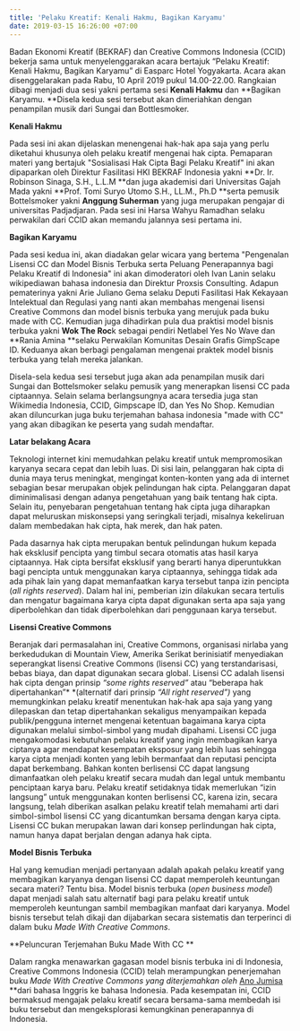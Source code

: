 ```yaml
---
title: 'Pelaku Kreatif: Kenali Hakmu, Bagikan Karyamu'
date: 2019-03-15 16:26:00 +07:00
---
```


Badan Ekonomi Kreatif (BEKRAF) dan Creative Commons Indonesia (CCID)  bekerja sama untuk menyelenggarakan acara bertajuk “Pelaku Kreatif: Kenali Hakmu, Bagikan Karyamu” di Easparc Hotel Yogyakarta. Acara akan disenggelarakan pada Rabu, 10 April 2019 pukul 14.00-22.00. Rangkaian  dibagi menjadi dua sesi yakni pertama sesi **Kenali Hakmu**  dan **Bagikan Karyamu. **Disela kedua sesi tersebut akan dimeriahkan dengan penampilan musik dari  Sungai dan Bottlesmoker.

**Kenali Hakmu** 

Pada sesi  ini  akan dijelaskan menengenai hak-hak apa saja yang perlu  diketahui khusunya oleh pelaku kreatif mengenai hak cipta. Pemaparan materi yang bertajuk "Sosialisasi Hak Cipta Bagi Pelaku Kreatif" ini akan dipaparkan oleh Direktur Fasilitasi HKI BEKRAF Indonesia yakni **Dr. Ir. Robinson Sinaga, S.H., L.L.M **dan juga akademisi dari Universitas Gajah Mada yakni **Prof. Tomi Suryo Utomo S.H., LL.M., Ph.D **serta pemusik Bottelsmoker yakni **Anggung Suherman** yang juga merupakan pengajar di universitas Padjadjaran. Pada sesi ini Harsa Wahyu Ramadhan selaku perwakilan dari CCID akan memandu jalannya sesi pertama ini.

**Bagikan Karyamu**

Pada sesi kedua ini, akan diadakan gelar wicara yang bertema "Pengenalan Lisensi CC dan Model Bisnis Terbuka serta Peluang Penerapannya bagi Pelaku Kreatif di Indonesia" ini akan dimoderatori oleh Ivan Lanin selaku wikipediawan bahasa indonesia dan Direktur Proxsis Consulting. Adapun pematerinya yakni Arie Juliano Gema selaku Deputi Fasilitasi Hak Kekayaan Intelektual dan Regulasi yang nanti akan membahas mengenai lisensi Creative Commons dan model bisnis terbuka yang merujuk pada buku made with CC. Kemudian juga dihadirkan pula dua praktisi model bisnis terbuka yakni **Wok The Roc**k sebagai pendiri Netlabel Yes No Wave dan **Rania Amina **selaku Perwakilan Komunitas Desain Grafis GimpScape ID. Keduanya akan berbagi pengalaman mengenai praktek model bisnis terbuka yang telah mereka jalankan.

Disela-sela kedua sesi tersebut juga akan ada penampilan musik dari Sungai dan Bottelsmoker selaku pemusik yang menerapkan lisensi CC pada ciptaannya. Selain selama berlangsungnya acara tersedia juga stan Wikimedia Indonesia, CCID, Gimpscape ID, dan Yes No Shop. Kemudian akan diluncurkan juga buku terjemahan bahasa indonesia "made with CC" yang akan dibagikan ke peserta yang sudah mendaftar. 

**Latar belakang Acara**

Teknologi internet kini memudahkan pelaku kreatif untuk mempromosikan karyanya secara cepat dan lebih luas. Di sisi lain, pelanggaran hak cipta di dunia maya terus meningkat, mengingat konten-konten yang ada di internet sebagian besar merupakan objek pelindungan hak cipta. Pelanggaran dapat diminimalisasi dengan adanya pengetahuan yang baik tentang hak cipta. Selain itu, penyebaran pengetahuan tentang hak cipta juga diharapkan dapat meluruskan miskonsepsi yang seringkali terjadi, misalnya kekeliruan dalam membedakan hak cipta, hak merek, dan hak paten.

Pada dasarnya hak cipta merupakan bentuk pelindungan hukum kepada hak eksklusif pencipta yang timbul secara otomatis atas hasil karya ciptaannya. Hak cipta bersifat eksklusif yang berarti hanya diperuntukkan bagi pencipta untuk menggunakan karya ciptaannya, sehingga tidak ada ada pihak lain yang dapat memanfaatkan karya tersebut tanpa izin pencipta (*all rights reserved*). Dalam hal ini, pemberian izin dilakukan secara tertulis dan mengatur bagaimana karya cipta dapat digunakan serta apa saja yang diperbolehkan dan tidak diperbolehkan dari penggunaan karya tersebut.

**Lisensi Creative Commons**

Beranjak dari permasalahan ini, Creative Commons, organisasi nirlaba yang berkedudukan di Mountain View, Amerika Serikat berinisiatif menyediakan seperangkat lisensi Creative Commons (lisensi CC) yang terstandarisasi, bebas biaya, dan dapat digunakan secara global. Lisensi CC adalah lisensi hak cipta dengan prinsip *“some rights reserved”* atau “beberapa hak dipertahankan”* *(alternatif dari prinsip *“All right reserved”)* yang memungkinkan pelaku kreatif menentukan hak-hak apa saja yang yang dilepaskan dan tetap dipertahankan sekaligus menyampaikan kepada publik/pengguna internet mengenai ketentuan bagaimana karya cipta digunakan melalui simbol-simbol yang mudah dipahami. Lisensi CC juga mengakomodasi kebutuhan pelaku kreatif yang ingin membagikan karya ciptanya agar mendapat kesempatan eksposur yang lebih luas sehingga karya cipta menjadi konten yang lebih bermanfaat dan reputasi pencipta dapat berkembang. Bahkan konten berlisensi CC dapat langsung dimanfaatkan oleh pelaku kreatif secara mudah dan legal untuk membantu penciptaan karya baru. Pelaku kreatif setidaknya tidak memerlukan “izin langsung” untuk menggunakan konten berlisensi CC, karena izin, secara langsung, telah diberikan asalkan pelaku kreatif telah memahami arti dari simbol-simbol lisensi CC yang dicantumkan bersama dengan karya cipta. Lisensi CC bukan merupakan lawan dari konsep perlindungan hak cipta, namun hanya dapat berjalan dengan adanya hak cipta.

**Model Bisnis Terbuka**

Hal yang kemudian menjadi pertanyaan adalah apakah pelaku kreatif yang membagikan karyanya dengan lisensi CC dapat memperoleh keuntungan secara materi? Tentu bisa. Model bisnis terbuka (*open business model*) dapat menjadi salah satu alternatif bagi para pelaku kreatif untuk memperoleh keuntungan sambil membagikan manfaat dari karyanya. Model bisnis tersebut telah dikaji dan dijabarkan secara sistematis dan terperinci di dalam buku *Made With Creative Commons*. 

**Peluncuran Terjemahan Buku Made With CC **

Dalam rangka menawarkan gagasan model bisnis terbuka ini di Indonesia, Creative Commons Indonesia (CCID) telah merampungkan penerjemahan buku *Made With Creative Commons *yang diterjemahkan oleh** [Ano Jumisa ](http://www.anojumisa.com/)**dari bahasa Inggris ke bahasa Indonesia. Pada kesempatan ini, CCID bermaksud mengajak pelaku kreatif secara bersama-sama  membedah isi buku tersebut dan mengeksplorasi kemungkinan penerapannya di Indonesia.